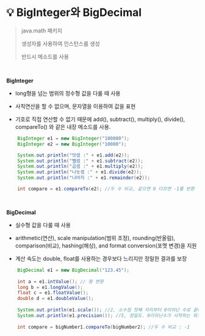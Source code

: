 # 💡 **BigInteger와 BigDecimal**

> java.math 패키지
>
> 생성자를 사용하여 인스턴스를 생성
>
> 반드시 메소드를 사용

<br>

**BigInteger**

- long형을 넘는 범위의 정수형 값을 다룰 때 사용

- 사칙연산을 할 수 없으며, 문자열을 이용하여 값을 표현

- 기호로 직접 연산할 수 없기 때문에 add(), subtract(), multiply(), divide(), compareTo() 와 같은 내장 메소드를 사용.

```java
    BigInteger e1 = new BigInteger("100000");
    BigInteger e2 = new BigInteger("10000");

    System.out.println("덧셈 :" + e1.add(e2));
    System.out.println("뺄셈 :" + e1.subtract(e2));
    System.out.println("곱셈 :" + e1.multiply(e2));
    System.out.println("나눗셈 :" + e1.divide(e2));
    System.out.println("나머지 :" + e1.remainder(e2));

    int compare = e1.compareTo(e2); //두 수 비교, 같으면 0 다르면 -1를 반환
```

<br>

**BigDecimal**

- 실수형 값을 다룰 때 사용

- arithmetic(연산), scale manipulation(범위 조정), rounding(반올림), comparison(비교), hashing(해싱), and format conversion(포멧 변경)을 지원

- 계산 속도는 double, float를 사용하는 경우보다 느리지만 정밀한 결과를 보장


```java
    BigDecimal e1 = new BigDecimal("123.45");
     
    int a = e1.intValue(); // 형 변환
    long b = e1.longValue();
    float c = e1.floatValue();
    double d = e1.doubleValue();
    
    System.out.println(e1.scale()); //2, 소수점 첫째 자리부터 0이아닌 수로 끝나는 자리수
    System.out.println(e1.precision()); //5, 정밀도. 0이아닌수가 시작하는 위치부터 0이아닌 수로 끝나는 자리수
    
    int compare = bigNumber1.compareTo(bigNumber2); //두 수 비교 : -1
```
